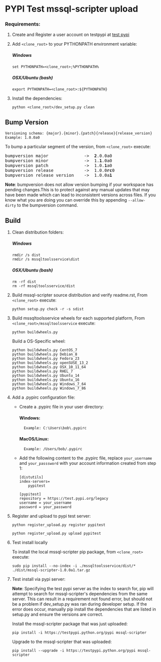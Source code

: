 PYPI Test mssql-scripter upload
========================================

### Requirements:
1. Create and Register a user account on testpypi at [test pypi](https://testpypi.python.org/pypi?%3Aaction=register_form)

2.  Add `<clone_root>` to your PYTHONPATH environment variable:
    ##### Windows
    ```
    set PYTHONPATH=<clone_root>;%PYTHONPATH%
    ```
    ##### OSX/Ubuntu (bash)
    ```
    export PYTHONPATH=<clone_root>:${PYTHONPATH}
    ```
3.	Install the dependencies:
    ```
    python <clone_root>/dev_setup.py clean
    ```


## Bump Version

	Versioning schema: {major}.{minor}.{patch}{release}{release_version}	
    Example: 1.0.0a0
To bump a particular segment of the version, from `<clone_root>` execute:
<pre>
bumpversion major              ->  <b>2</b>.0.0a0
bumpversion minor              ->  1.<b>1</b>.0a0
bumpversion patch              ->  1.0.<b>1</b>a0
bumpversion release            ->  1.0.0<b>rc</b>0
bumpversion release_version    ->  1.0.0a<b>1</b>
</pre>

**Note**: bumpversion does not allow version bumping if your workspace has pending changes.This is to protect against any manual updates that may have been made which can lead to inconsistent versions across files. If you know what you are doing you can override this by appending `--allow-dirty` to the bumpversion command.
	
## Build
1. Clean distribution folders:

    ##### Windows
      ```
      rmdir /s dist
      rmdir /s mssqltoolsservice\dist
      ```
  
    ##### OSX/Ubuntu (bash)
      ```
      rm -rf dist
      rm -rf mssqltoolsservice/dist
      ```
2. Build mssql-scripter source distribution and verify readme.rst, From `<clone_root>` execute:
    ```
    python setup.py check -r -s sdist
    ```

3. Build mssqltoolsservice wheels for each supported platform, From `<clone_root>/mssqltoolsservice` execute:
    ```
	python buildwheels.py
	```

	Build a OS-Specific wheel:
	```
    python buildwheels.py CentOS_7
    python buildwheels.py Debian_8
    python buildwheels.py Fedora_23
    python buildwheels.py openSUSE_13_2
    python buildwheels.py OSX_10_11_64
    python buildwheels.py RHEL_7
    python buildwheels.py Ubuntu_14
    python buildwheels.py Ubuntu_16
    python buildwheels.py Windows_7_64
    python buildwheels.py Windows_7_86
	```
4. Add a .pypirc configuration file:

    - Create a .pypirc file in your user directory:
        #### Windows: 
            Example: C:\Users\bob\.pypirc
		#### MacOS/Linux: 
            Example: /Users/bob/.pypirc
    
    - Add the following content to the .pypirc file, replace `your_username` and `your_passsword` with your account information created from step 1:
        ```
		[distutils]
		index-servers=
		    pypitest
		 
		[pypitest]
		repository = https://test.pypi.org/legacy
		username = your_username
		password = your_password
        ```
4. Register and upload to pypi test server:
    
    ```
    python register_upload.py register pypitest
    ```
    
    ```
    python register_upload.py upload pypitest
    ```

5. Test install locally

	To install the local mssql-scripter pip package, from `<clone_root>` execute:
    ```
    sudo pip install --no-index -i ./mssqltoolsservice/dist/* ./dist/mssql-scripter-1.0.0a1.tar.gz
    ```

6. Test install via pypi server:

	**Note**: Specifying the test pypi server as the index to search for, pip will attempt to search for mssql-scripter's dependencies from the same server. This can result in a requirement not found error, but should not be a problem if dev_setup.py was ran during developer setup. If the error does occur, manually pip install the dependencies that are listed in setup.py and ensure the versions are correct.
	
	Install the mssql-scripter package that was just uploaded:
    ```
	pip install -i https://testpypi.python.org/pypi mssql-scripter
	```

	Upgrade to the mssql-scripter that was uploaded:
	```
    pip install --upgrade -i https://testpypi.python.org/pypi mssql-scripter
    ```
